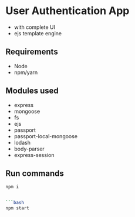 # User Authentication App
- with complete UI 
- ejs template engine

## Requirements
- Node
- npm/yarn

## Modules used
- express
- mongoose
- fs
- ejs
- passport
- passport-local-mongoose
- lodash
- body-parser
- express-session

## Run commands
```bash 
npm i 
```

```bash

```bash
npm start
```
